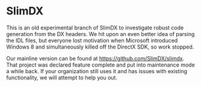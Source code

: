 SlimDX
======

This is an old experimental branch of SlimDX to investigate robust code generation from the DX headers. We hit upon an even better idea of parsing the IDL files, but everyone lost motivation when Microsoft introduced Windows 8 and simultaneously killed off the DirectX SDK, so work stopped.

Our mainline version can be found at https://github.com/SlimDX/slimdx. That project was declared feature complete and put into maintenance mode a while back. If your organization still uses it and has issues with existing functionality, we will attempt to help you out.
